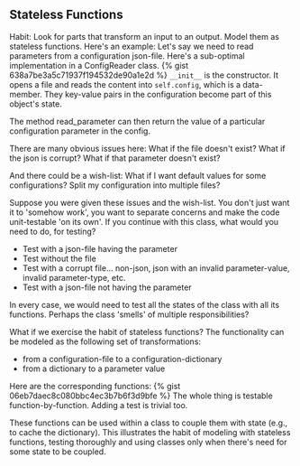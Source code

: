 ## Stateless Functions

Habit: Look for parts that transform an input to an output. Model them as stateless functions.
Here's an example: Let's say we need to read parameters from a configuration json-file. Here's a sub-optimal implementation in a ConfigReader class. 
{% gist 638a7be3a5c71937f194532de90a1e2d %}
`__init__` is the constructor. It opens a file and reads the content into `self.config`, which is a data-member. They key-value pairs in the configuration become part of this object's state.

The method read_parameter can then return the value of a particular configuration parameter in the config.

There are many obvious issues here: What if the file doesn't exist? What if the json is corrupt? What if that parameter doesn't exist? 

And there could be a wish-list: What if I want default values for some configurations? Split my configuration into multiple files?

Suppose you were given these issues and the wish-list. You don't just want it to 'somehow work', you want to separate concerns and make the code unit-testable 'on its own'. 
If you continue with this class, what would you need to do, for testing?
* Test with a json-file having the parameter
* Test without the file
* Test with a corrupt file... non-json, json with an invalid parameter-value, invalid parameter-type, etc. 
* Test with a json-file not having the parameter

In every case, we would need to test all the states of the class with all its functions. Perhaps the class 'smells' of multiple responsibilities?

What if we exercise the habit of stateless functions? The functionality can be modeled as the following set of transformations:
* from a configuration-file to a configuration-dictionary
* from a dictionary to a parameter value

Here are the corresponding functions:
{% gist 06eb7daec8c080bbc4ec3b7b6f3d9bfe %}
The whole thing is testable function-by-function. Adding a test is trivial too.

These functions can be used within a class to couple them with state (e.g., to cache the dictionary).
This illustrates the habit of modeling with stateless functions, testing thoroughly and using classes only when there's need for some state to be coupled.
